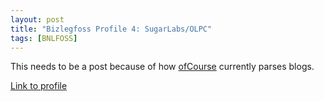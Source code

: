 ```yaml
---
layout: post
title: "Bizlegfoss Profile 4: SugarLabs/OLPC"
tags: [BNLFOSS]
---
```


This needs to be a post because of how [ofCourse](https://github.com/ryansb/ofcourse)
currently parses blogs.

[Link to profile](https://github.com/msoucy/bizleg-profiles/tree/master/profile4.md)
